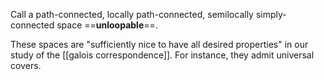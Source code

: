 Call a path-connected, locally path-connected, semilocally simply-connected space ==**unloopable**==.

These spaces are "sufficiently nice to have all desired properties" in our study of the [[galois correspondence]]. For instance, they admit universal covers.